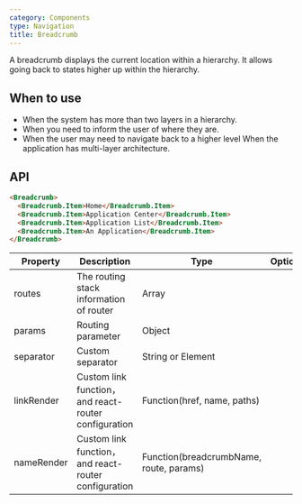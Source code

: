 ```yaml
---
category: Components
type: Navigation
title: Breadcrumb
---
```


A breadcrumb displays the current location within a hierarchy. It allows going back to states higher up within the hierarchy.

## When to use

- When the system has more than two layers in a hierarchy.
- When you need to inform the user of where they are.
- When the user may need to navigate back to a higher level When the application has multi-layer architecture.

## API

```html
<Breadcrumb>
  <Breadcrumb.Item>Home</Breadcrumb.Item>
  <Breadcrumb.Item>Application Center</Breadcrumb.Item>
  <Breadcrumb.Item>Application List</Breadcrumb.Item>
  <Breadcrumb.Item>An Application</Breadcrumb.Item>
</Breadcrumb>
```

| Property      | Description                              | Type              |  Optional | Default |
|-----------|-----------------------------------|-----------------|---------|--------|
| routes    | The routing stack information of router | Array             |         | -      |
| params    | Routing parameter                        | Object            |         | -      |
| separator | Custom separator                      | String or Element |         | '/'    |
| linkRender | Custom link function，and react-router configuration | Function(href, name, paths) |         | -    |
| nameRender | Custom link function，and react-router configuration | Function(breadcrumbName, route, params) |         | -    |
